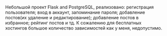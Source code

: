 Небольшой проект Flask and PostgreSQL, реализовано: 
регистрация пользователя;
вход в аккаунт, запоминание пароля;
добавление постов(их удаление и редактирование);
добавление постов в избранное;
рейтинг постов и тд. 
К сожалению для бесплатных хостингов большое количество зависимостей как у меня, недопустимо.

